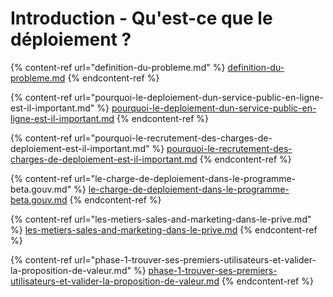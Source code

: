 # Introduction - Qu'est-ce que le déploiement ?

{% content-ref url="definition-du-probleme.md" %}
[definition-du-probleme.md](definition-du-probleme.md)
{% endcontent-ref %}

{% content-ref url="pourquoi-le-deploiement-dun-service-public-en-ligne-est-il-important.md" %}
[pourquoi-le-deploiement-dun-service-public-en-ligne-est-il-important.md](pourquoi-le-deploiement-dun-service-public-en-ligne-est-il-important.md)
{% endcontent-ref %}

{% content-ref url="pourquoi-le-recrutement-des-charges-de-deploiement-est-il-important.md" %}
[pourquoi-le-recrutement-des-charges-de-deploiement-est-il-important.md](pourquoi-le-recrutement-des-charges-de-deploiement-est-il-important.md)
{% endcontent-ref %}

{% content-ref url="le-charge-de-deploiement-dans-le-programme-beta.gouv.md" %}
[le-charge-de-deploiement-dans-le-programme-beta.gouv.md](le-charge-de-deploiement-dans-le-programme-beta.gouv.md)
{% endcontent-ref %}

{% content-ref url="les-metiers-sales-and-marketing-dans-le-prive.md" %}
[les-metiers-sales-and-marketing-dans-le-prive.md](les-metiers-sales-and-marketing-dans-le-prive.md)
{% endcontent-ref %}

{% content-ref url="phase-1-trouver-ses-premiers-utilisateurs-et-valider-la-proposition-de-valeur.md" %}
[phase-1-trouver-ses-premiers-utilisateurs-et-valider-la-proposition-de-valeur.md](phase-1-trouver-ses-premiers-utilisateurs-et-valider-la-proposition-de-valeur.md)
{% endcontent-ref %}
